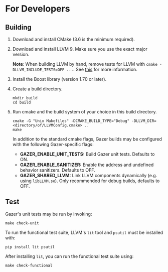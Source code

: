 # For Developers

## Building

1. Download and install CMake (3.6 is the minimum required).
2. Download and install LLVM 9. Make sure you use the exact major version.

   **Note**: When building LLVM by hand, remove tests for LLVM with `cmake -DLLVM_INCLUDE_TESTS=OFF ...`. See [this](https://github.com/pytorch/glow/issues/1675) for more information.

3. Install the Boost library (version 1.70 or later).
4. Create a build directory.
    ```
    mkdir build
    cd build
    ```
5. Run cmake and the build system of your choice in this build directory.
    ```
    cmake -G "Unix Makefiles" -DCMAKE_BUILD_TYPE="Debug" -DLLVM_DIR=<directory/of/LLVMConfig.cmake> ..
    make
    ```
   In addition to the standard cmake flags, Gazer builds may be configured with the following Gazer-specific flags:
   * **GAZER_ENABLE_UNIT_TESTS:** Build Gazer unit tests. Defaults to ON.
   * **GAZER_ENABLE_SANITIZER:** Enable the address and undefined behavior sanitizers. Defaults to OFF.
   * **GAZER_SHARED_LLVM:** Link LLVM components dynamically (e.g. using `libLLVM.so`). Only recommended for debug builds, defaults to OFF.

## Test

Gazer's unit tests may be run by invoking:
```
make check-unit
```

To run the functional test suite, LLVM's `lit` tool and `psutil` must be installed with:
```
pip install lit psutil
```

After installing `lit`, you can run the functional test suite using:
```
make check-functional
```
